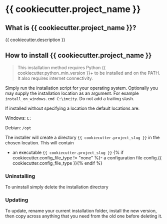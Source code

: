 # {{ cookiecutter.project_name }}

## What is {{ cookiecutter.project_name }}?

{{ cookiecutter.description }}

## How to install {{ cookiecutter.project_name }}

> This installation method requires Python {{ cookiecutter.python_min_version }}+ to be installed and on the PATH. It also requires internet connectivity.

Simply run the installation script for your operating system. Optionally you may supply the installation location as an argument.
For example `install_on_windows.cmd C:\imcity`. Do not add a trailing slash.

If installed without specifying a location the default locations are:

Windows: `C:`

Debian: `/opt`

The installer will create a directory `{{ cookiecutter.project_slug }}` in the chosen location. This will contain 

- an executable `{{ cookiecutter.project_slug }}`
{% if cookiecutter.config_file_type != "none" %}- a configuration file config.{{ cookiecutter.config_file_type }}{% endif %}

### Uninstalling

To uninstall simply delete the installation directory

### Updating

To update, rename your current installation folder, install the new version, then copy across anything that you need from the
old one before deleting it.